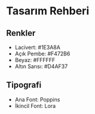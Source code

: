 # Tasarım Rehberi

## Renkler
- Lacivert: #1E3A8A
- Açık Pembe: #F472B6
- Beyaz: #FFFFFF
- Altın Sarısı: #D4AF37

## Tipografi
- Ana Font: Poppins
- İkincil Font: Lora